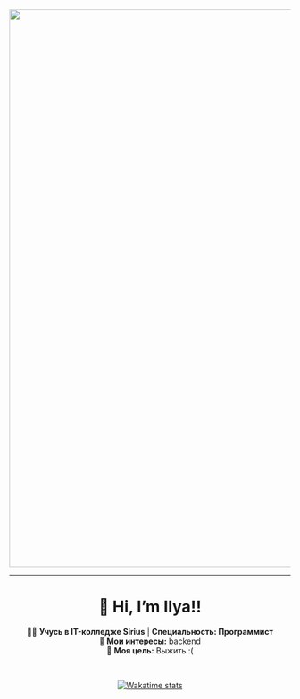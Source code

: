 <div id="header" align="center">
  <img src="https://i.giphy.com/media/v1.Y2lkPTc5MGI3NjExNGhxOThpNnVmb2UybmZ3ZWF0NWU4M2wwdmQ0bzQ0ODNvbWp3ajRkMCZlcD12MV9pbnRlcm5hbF9naWZfYnlfaWQmY3Q9Zw/4knozU8q9AXvpod9qy/giphy.gif" width="1000"/>
</div>

---

<div align="center">

# 👋 Hi, I’m Ilya!!  
👨‍💻 **Учусь в IT-колледже Sirius** | **Специальность: Программист**  
🚀 **Мои интересы:** backend  
🎯 **Моя цель:** Выжить :(


<br>

[![Wakatime stats](https://github-readme-stats.vercel.app/api/wakatime?username=pukchik&theme=tokyonight&locale=ru)](https://wakatime.com/@pukchik)

</div>
